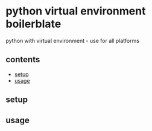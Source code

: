 <!-- omit in toc -->
# python virtual environment boilerblate

python with virtual environment - use for all platforms

<!-- omit in toc -->
## contents

- [setup](#setup)
- [usage](#usage)

## setup

## usage
